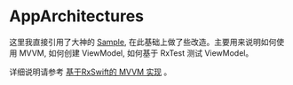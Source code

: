 # AppArchitectures

这里我直接引用了大神的 [Sample](https://github.com/uptechteam/Coordinator-MVVM-Rx-Example/tree/master/Coordinators-MVVM-Rx), 在此基础上做了些改造。主要用来说明如何使用 MVVM, 如何创建 ViewModel, 如何基于 RxTest 测试 ViewModel。

详细说明请参考 [基于RxSwift的 MVVM 实现](https://github.com/MyWritings/Programming/blob/master/Architectures/mvvm/mvvm-based-rxswift/mvvm-based-rxswift.md) 。




